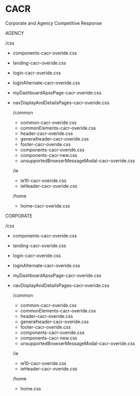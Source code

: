# CACR
Corporate and Agency Competitive Response


AGENCY

  /css
  - components-cacr-overide.css
  - landing-cacr-overide.css
  - login-cacr-overide.css
  - loginAlternate-cacr-overide.css
  - myDashboardApssPage-cacr-overide.css
  - navDisplayAndDetailsPages-cacr-overide.css

     /common
     - common-cacr-overide.css
     - commonElements-cacr-overide.css
     - header-cacr-overide.css
     - generalheader-cacr-overide.css
     - footer-cacr-overide.css
     - components-cacr-overide.css
     - components-cacr-new.css
     - unsupportedBrowserMessageModal-cacr-overide.css

     /ie
     - ie10-cacr-overide.css
     - ieHeader-cacr-overide.css

     /home
     - home-cacr-overide.css

CORPORATE

  /css
  - components-cacr-overide.css
  - landing-cacr-overide.css
  - login-cacr-overide.css
  - loginAlternate-cacr-overide.css
  - myDashboardApssPage-cacr-overide.css
  - navDisplayAndDetailsPages-cacr-overide.css

     /common
     - common-cacr-overide.css
     - commonElements-cacr-overide.css
     - header-cacr-overide.css
     - generalheader-cacr-overide.css
     - footer-cacr-overide.css
     - components-cacr-overide.css
     - components-cacr-new.css
     - unsupportedBrowserMessageModal-cacr-overide.css

     /ie
     - ie10-cacr-overide.css
     - ieHeader-cacr-overide.css

     /home
     - home.css


